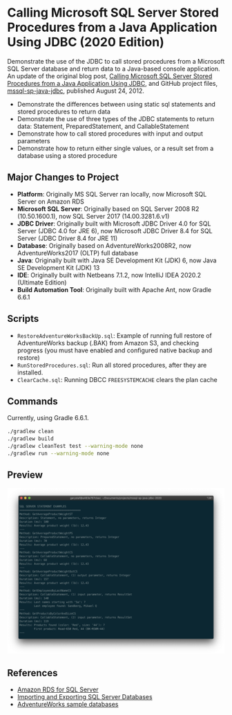 # Calling Microsoft SQL Server Stored Procedures from a Java Application Using JDBC (2020 Edition)

Demonstrate the use of the JDBC to call stored procedures from a Microsoft SQL Server database and return data to a Java-based console application. An update of the original blog post, [Calling Microsoft SQL Server Stored Procedures from a Java Application Using JDBC](https://programmaticponderings.com/2012/08/24/calling-sql-server-stored-procedures-with-java-using-jdbc/), and GitHub project files, [mssql-sp-java-jdbc](https://github.com/garystafford/mssql-sp-java-jdbc), published August 24, 2012.

* Demonstrate the differences between using static sql statements and stored procedures to return data
* Demonstrate the use of three types of the JDBC statements to return data: Statement, PreparedStatement, and CallableStatement
* Demonstrate how to call stored procedures with input and output parameters
* Demonstrate how to return either single values, or a result set from a database using a stored procedure

## Major Changes to Project

* __Platform__: Originally MS SQL Server ran locally, now Microsoft SQL Server on Amazon RDS
* __Microsoft SQL Server__: Originally based on SQL Server 2008 R2 (10.50.1600.1), now SQL Server 2017 (14.00.3281.6.v1)
* __JDBC Driver__: Originally built with Microsoft JDBC Driver 4.0 for SQL Server (JDBC 4.0 for JRE 6), now Microsoft JDBC Driver 8.4 for SQL Server (JDBC Driver 8.4 for JRE 11)
* __Database__: Originally based on AdventureWorks2008R2, now AdventureWorks2017 (OLTP) full database
* __Java__: Originally built with Java SE Development Kit (JDK) 6, now Java SE Development Kit (JDK) 13
* __IDE__: Originally built with Netbeans 7.1.2, now IntelliJ IDEA 2020.2 (Ultimate Edition)
* __Build Automation Tool__: Originally built with Apache Ant, now Gradle 6.6.1

## Scripts

* `RestoreAdventureWorksBackUp.sql`: Example of running full restore of AdventureWorks backup (.BAK) from Amazon S3, and checking progress (you must have enabled and configured native backup and restore)
* `RunStoredProcedures.sql`: Run all stored procedures, after they are installed.
* `ClearCache.sql`: Running DBCC `FREESYSTEMCACHE` clears the plan cache

## Commands

Currently, using Gradle 6.6.1.

```bash
./gradlew clean
./gradlew build
./gradlew cleanTest test --warning-mode none
./gradlew run --warning-mode none
```

## Preview

![preview](pic/java_output.png)

## References

* [Amazon RDS for SQL Server](https://aws.amazon.com/rds/sqlserver/)
* [Importing and Exporting SQL Server Databases](https://docs.aws.amazon.com/AmazonRDS/latest/UserGuide/SQLServer.Procedural.Importing.html)
* [AdventureWorks sample databases](https://github.com/Microsoft/sql-server-samples/releases/tag/adventureworks)
